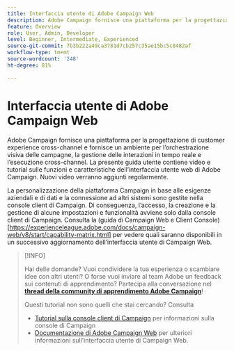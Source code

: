 ```yaml
---
title: Interfaccia utente di Adobe Campaign Web
description: Adobe Campaign fornisce una piattaforma per la progettazione di customer experience cross-channel e fornisce un ambiente per l’orchestrazione visiva delle campagne, la gestione delle interazioni in tempo reale e l’esecuzione cross-channel. Questa guida utente contiene video e tutorial sulle funzioni e caratteristiche dell’interfaccia utente di Adobe Campaign Web.
feature: Overview
role: User, Admin, Developer
level: Beginner, Intermediate, Experienced
source-git-commit: 7b3b222a49ca3781d7cb257c35ae15bc5c8482af
workflow-type: tm+mt
source-wordcount: '248'
ht-degree: 81%

---
```


# Interfaccia utente di Adobe Campaign Web

Adobe Campaign fornisce una piattaforma per la progettazione di customer experience cross-channel e fornisce un ambiente per l’orchestrazione visiva delle campagne, la gestione delle interazioni in tempo reale e l’esecuzione cross-channel. La presente guida utente contiene video e tutorial sulle funzioni e caratteristiche dell’interfaccia utente web di Adobe Campaign. Nuovi video verranno aggiunti regolarmente.

La personalizzazione della piattaforma Campaign in base alle esigenze aziendali e di dati e la connessione ad altri sistemi sono gestite nella console client di Campaign. Di conseguenza, l’accesso, la creazione e la gestione di alcune impostazioni e funzionalità avviene solo dalla console client di Campaign. Consulta la (guida di Campaign Web e Client Console)[https://experienceleague.adobe.com/docs/campaign-web/v8/start/capability-matrix.html] per vedere quali saranno disponibili in un successivo aggiornamento dell’interfaccia utente di Campaign Web.

>[!INFO]
> 
> Hai delle domande? Vuoi condividere la tua esperienza o scambiare idee con altri utenti? O forse vuoi inviare al team Adobe un feedback sui contenuti di apprendimento? Partecipa alla conversazione nel **[thread della community di apprendimento Adobe Campaign](https://experienceleaguecommunities.adobe.com:443/t5/adobe-campaign-classic/join-the-discussion-on-adobe-campaign-learning/td-p/419096)**!
>
>
> Questi tutorial non sono quelli che stai cercando?
> Consulta
> 
> * [Tutorial sulla console client di Campaign](https://experienceleague.adobe.com/docs/campaign-learn/tutorials/overview.html?lang=it) per informazioni sulla console di Campaign
> * [Documentazione di Adobe Campaign Web](https://experienceleague.adobe.com/docs/campaign-web/v8/campaign-web-home.html) per ulteriori informazioni sull’interfaccia utente di Campaign Web.

<div id="recs-overview-body-1"></div>
<div id="recs-overview-body-2"></div>
<div id="recs-overview-body-3"></div>
<div id="recs-overview-body-4"></div>
<div id="recs-overview-body-5"></div>
<div id="recs-overview-body-6"></div>

<div id="staff-picks-section">
</div>
